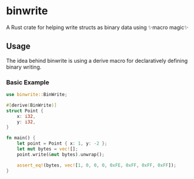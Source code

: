 # binwrite

A Rust crate for helping write structs as binary data using ✨macro magic✨


## Usage

The idea behind binwrite is using a derive macro for declaratively defining binary writing.

### Basic Example

```rust
use binwrite::BinWrite;

#[derive(BinWrite)]
struct Point {
    x: i32,
    y: i32,
}

fn main() {
    let point = Point { x: 1, y: -2 };
    let mut bytes = vec![];
    point.write(&mut bytes).unwrap();

    assert_eq!(bytes, vec![1, 0, 0, 0, 0xFE, 0xFF, 0xFF, 0xFF]);
}
```
